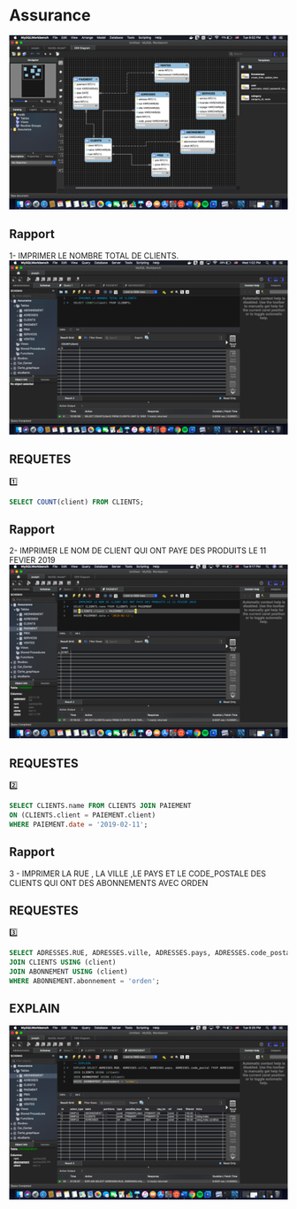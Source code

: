 
# Assurance
![image](https://github.com/CollegeBoreal/INF1006-202-19A-01/blob/master/Q.Query/300112687/Screen%20Shot%202019-12-10%20at%209.02.25%20PM.png?raw=true)




## Rapport
1- IMPRIMER LE NOMBRE TOTAL DE CLIENTS.
![image](count.png)

## REQUETES
:one: 
```sql
SELECT COUNT(client) FROM CLIENTS;
```




## Rapport 
2-  IMPRIMER LE NOM DE CLIENT QUI ONT PAYE DES PRODUITS LE 11 FEVIER 2019
![image](IMPRIMER.png)


## REQUESTES
:two:
```sql
SELECT CLIENTS.name FROM CLIENTS JOIN PAIEMENT
ON (CLIENTS.client = PAIEMENT.client)
WHERE PAIEMENT.date = '2019-02-11';
```




## Rapport
3 - IMPRIMER LA RUE , LA VILLE ,LE PAYS ET LE CODE_POSTALE DES CLIENTS QUI ONT DES ABONNEMENTS AVEC ORDEN


## REQUESTES
:three:
```sql
SELECT ADRESSES.RUE, ADRESSES.ville, ADRESSES.pays, ADRESSES.code_postal FROM ADRESSES
JOIN CLIENTS USING (client)
JOIN ABONNEMENT USING (client)
WHERE ABONNEMENT.abonnement = 'orden';
```




## EXPLAIN

![image](EXPLAIN.png)

